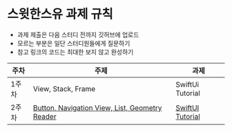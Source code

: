 # 스윗한스유 과제 규칙

- 과제 제출은 다음 스터디 전까지 깃허브에 업로드
- 모르는 부분은 일단 스터디원들에게 질문하기
- 참고 링크의 코드는 최대한 보지 않고 완성하기 

| 주차 | 주제 | 과제 |
|---|---|---|
|1주차|View, Stack, Frame|SwiftUi Tutorial|
|2주차|[Button, Navigation View, List, Geometry Reader](https://github.com/likelion-swiftui/notice_assignment/tree/main/20221011)|[SwiftUI Tutorial]((https://github.com/likelion-swiftui/notice_assignment/tree/main/20221011))|
